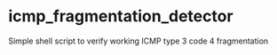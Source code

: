 # icmp_fragmentation_detector
Simple shell script to verify working ICMP type 3 code 4 fragmentation
